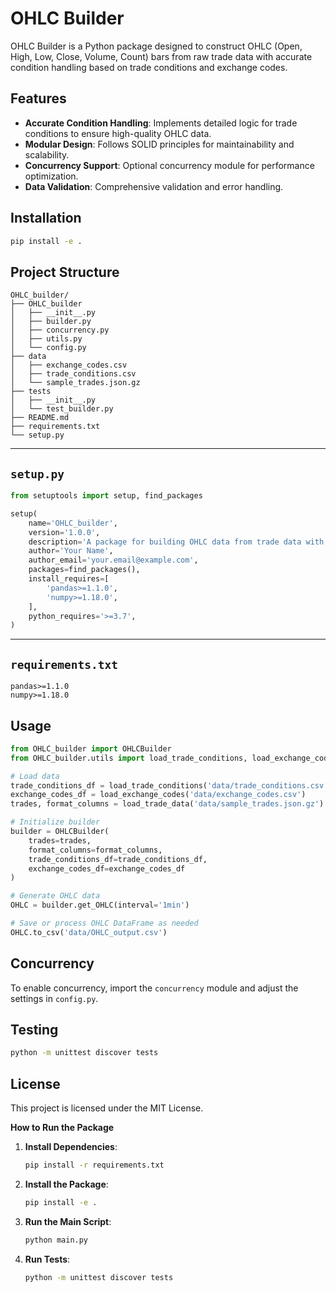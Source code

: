 # OHLC Builder

OHLC Builder is a Python package designed to construct OHLC (Open, High, Low, Close, Volume, Count) bars from raw trade data with accurate condition handling based on trade conditions and exchange codes.

## Features

- **Accurate Condition Handling**: Implements detailed logic for trade conditions to ensure high-quality OHLC data.
- **Modular Design**: Follows SOLID principles for maintainability and scalability.
- **Concurrency Support**: Optional concurrency module for performance optimization.
- **Data Validation**: Comprehensive validation and error handling.

## Installation

```bash
pip install -e .
```

## Project Structure

```
OHLC_builder/
├── OHLC_builder
│   ├── __init__.py
│   ├── builder.py
│   ├── concurrency.py
│   ├── utils.py
│   └── config.py
├── data
│   ├── exchange_codes.csv
│   ├── trade_conditions.csv
│   └── sample_trades.json.gz
├── tests
│   ├── __init__.py
│   └── test_builder.py
├── README.md
├── requirements.txt
└── setup.py
```

---

## `setup.py`

```python
from setuptools import setup, find_packages

setup(
    name='OHLC_builder',
    version='1.0.0',
    description='A package for building OHLC data from trade data with accurate condition handling.',
    author='Your Name',
    author_email='your.email@example.com',
    packages=find_packages(),
    install_requires=[
        'pandas>=1.1.0',
        'numpy>=1.18.0',
    ],
    python_requires='>=3.7',
)
```

---

## `requirements.txt`

```
pandas>=1.1.0
numpy>=1.18.0
```

## Usage

```python
from OHLC_builder import OHLCBuilder
from OHLC_builder.utils import load_trade_conditions, load_exchange_codes, load_trade_data

# Load data
trade_conditions_df = load_trade_conditions('data/trade_conditions.csv')
exchange_codes_df = load_exchange_codes('data/exchange_codes.csv')
trades, format_columns = load_trade_data('data/sample_trades.json.gz')

# Initialize builder
builder = OHLCBuilder(
    trades=trades,
    format_columns=format_columns,
    trade_conditions_df=trade_conditions_df,
    exchange_codes_df=exchange_codes_df
)

# Generate OHLC data
OHLC = builder.get_OHLC(interval='1min')

# Save or process OHLC DataFrame as needed
OHLC.to_csv('data/OHLC_output.csv')
```

## Concurrency

To enable concurrency, import the `concurrency` module and adjust the settings in `config.py`.

## Testing

```bash
python -m unittest discover tests
```

## License

This project is licensed under the MIT License.


**How to Run the Package**

1. **Install Dependencies**:

   ```bash
   pip install -r requirements.txt
   ```

2. **Install the Package**:

   ```bash
   pip install -e .
   ```

3. **Run the Main Script**:

   ```bash
   python main.py
   ```

4. **Run Tests**:

   ```bash
   python -m unittest discover tests
   ```
